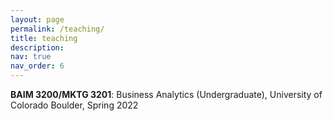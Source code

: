 ```yaml
---
layout: page
permalink: /teaching/
title: teaching
description:
nav: true
nav_order: 6
---
```


**BAIM 3200/MKTG 3201**: Business Analytics (Undergraduate), University of Colorado Boulder, Spring 2022
